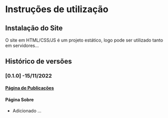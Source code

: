 # Instruções de utilização

## Instalação do Site

O site em HTML/CSS/JS é um projeto estático, logo pode ser utilizado tanto em servidores...

## Histórico de versões

### [0.1.0] -15/11/2022
#### <a href ="src/publi.html">Página de Publicações</a>
#### Página Sobre
- Adicionado ...
